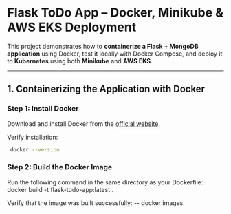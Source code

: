 # Flask ToDo App – Docker, Minikube & AWS EKS Deployment

This project demonstrates how to **containerize a Flask + MongoDB application** using Docker, test it locally with Docker Compose, and deploy it to **Kubernetes** using both **Minikube** and **AWS EKS**.

---

##  1. Containerizing the Application with Docker

### Step 1: Install Docker
Download and install Docker from the [official website](https://www.docker.com/).

Verify installation:
```bash
 docker --version
```

###  Step 2: Build the Docker Image

Run the following command in the same directory as your Dockerfile:
  docker build -t flask-todo-app:latest .


Verify that the image was built successfully:
 -- docker images
